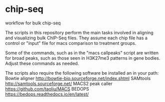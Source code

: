 # chip-seq
workflow for bulk chip-seq

The scripts in this repository perform the main tasks involved in aligning and visualizing bulk ChIP-Seq files. They assume each chip file has a control or "input" file for macs comparison to treatment groups.

Some of the commands, such as in the "macs callpeaks" script are written for broad peaks, such as those seen in H3K27me3 patterns in gene bodies. Adjust these commands as needed.

The scripts also require the following software be installed an in your path:
Bowtie aligner http://bowtie-bio.sourceforge.net/index.shtml
SAMtools http://samtools.sourceforge.net/
MACS2 peak caller https://github.com/taoliu/MACS
BEDOPS https://bedops.readthedocs.io/en/latest/

